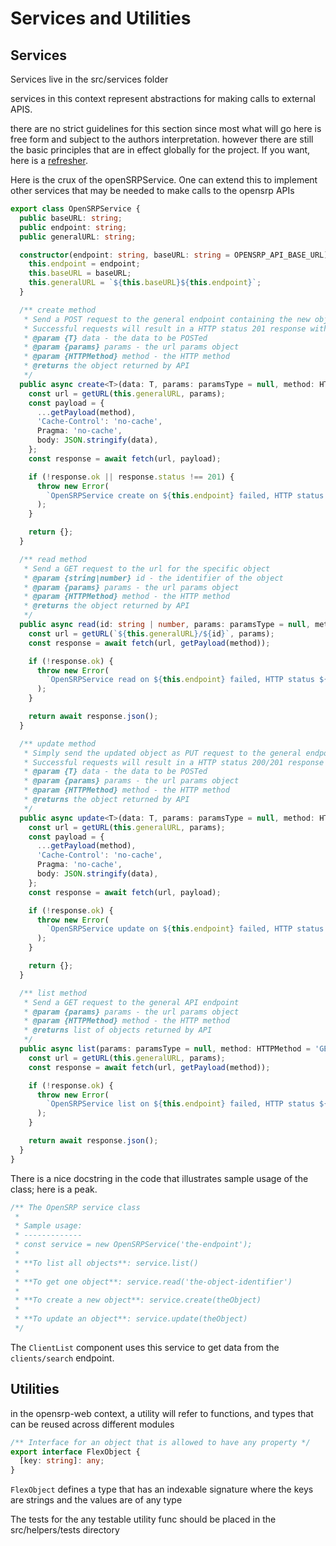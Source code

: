 # Services and Utilities

## Services

Services live in the src/services folder

services in this context represent abstractions for making calls to external APIS.

there are no strict guidelines for this section since most what will go here is free form and subject to the authors interpretation. however there are still the basic principles that are in effect globally for the project. If you want, here is a [refresher](../codeQuality.md).

Here is the crux of the openSRPService. One can extend this to implement other services that may be needed to make calls to the opensrp APIs

```typescript
export class OpenSRPService {
  public baseURL: string;
  public endpoint: string;
  public generalURL: string;

  constructor(endpoint: string, baseURL: string = OPENSRP_API_BASE_URL) {
    this.endpoint = endpoint;
    this.baseURL = baseURL;
    this.generalURL = `${this.baseURL}${this.endpoint}`;
  }

  /** create method
   * Send a POST request to the general endpoint containing the new object data
   * Successful requests will result in a HTTP status 201 response with no body
   * @param {T} data - the data to be POSTed
   * @param {params} params - the url params object
   * @param {HTTPMethod} method - the HTTP method
   * @returns the object returned by API
   */
  public async create<T>(data: T, params: paramsType = null, method: HTTPMethod = 'POST') {
    const url = getURL(this.generalURL, params);
    const payload = {
      ...getPayload(method),
      'Cache-Control': 'no-cache',
      Pragma: 'no-cache',
      body: JSON.stringify(data),
    };
    const response = await fetch(url, payload);

    if (!response.ok || response.status !== 201) {
      throw new Error(
        `OpenSRPService create on ${this.endpoint} failed, HTTP status ${response.status}`
      );
    }

    return {};
  }

  /** read method
   * Send a GET request to the url for the specific object
   * @param {string|number} id - the identifier of the object
   * @param {params} params - the url params object
   * @param {HTTPMethod} method - the HTTP method
   * @returns the object returned by API
   */
  public async read(id: string | number, params: paramsType = null, method: HTTPMethod = 'GET') {
    const url = getURL(`${this.generalURL}/${id}`, params);
    const response = await fetch(url, getPayload(method));

    if (!response.ok) {
      throw new Error(
        `OpenSRPService read on ${this.endpoint} failed, HTTP status ${response.status}`
      );
    }

    return await response.json();
  }

  /** update method
   * Simply send the updated object as PUT request to the general endpoint URL
   * Successful requests will result in a HTTP status 200/201 response with no body
   * @param {T} data - the data to be POSTed
   * @param {params} params - the url params object
   * @param {HTTPMethod} method - the HTTP method
   * @returns the object returned by API
   */
  public async update<T>(data: T, params: paramsType = null, method: HTTPMethod = 'PUT') {
    const url = getURL(this.generalURL, params);
    const payload = {
      ...getPayload(method),
      'Cache-Control': 'no-cache',
      Pragma: 'no-cache',
      body: JSON.stringify(data),
    };
    const response = await fetch(url, payload);

    if (!response.ok) {
      throw new Error(
        `OpenSRPService update on ${this.endpoint} failed, HTTP status ${response.status}`
      );
    }

    return {};
  }

  /** list method
   * Send a GET request to the general API endpoint
   * @param {params} params - the url params object
   * @param {HTTPMethod} method - the HTTP method
   * @returns list of objects returned by API
   */
  public async list(params: paramsType = null, method: HTTPMethod = 'GET') {
    const url = getURL(this.generalURL, params);
    const response = await fetch(url, getPayload(method));

    if (!response.ok) {
      throw new Error(
        `OpenSRPService list on ${this.endpoint} failed, HTTP status ${response.status}`
      );
    }

    return await response.json();
  }
}
```

There is a nice docstring in the code that illustrates sample usage of the class; here is a peak.

```typescript
/** The OpenSRP service class
 *
 * Sample usage:
 * -------------
 * const service = new OpenSRPService('the-endpoint');
 *
 * **To list all objects**: service.list()
 *
 * **To get one object**: service.read('the-object-identifier')
 *
 * **To create a new object**: service.create(theObject)
 *
 * **To update an object**: service.update(theObject)
 */
```

The `ClientList` component uses this service to get data from the `clients/search` endpoint.

## Utilities

in the opensrp-web context, a utility will refer to functions, and types that can be reused across different modules

```typescript
/** Interface for an object that is allowed to have any property */
export interface FlexObject {
  [key: string]: any;
}
```

`FlexObject` defines a type that has an indexable signature where the keys are strings and the values are of any type

The tests for the any testable utility func should be placed in the src/helpers/tests directory
